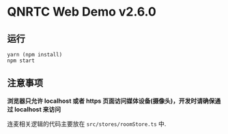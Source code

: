 # QNRTC Web Demo v2.6.0


## 运行

```
yarn (npm install)
npm start
```

## 注意事项
**浏览器只允许 localhost 或者 https 页面访问媒体设备(摄像头)，开发时请确保通过 localhost 来访问**

连麦相关逻辑的代码主要放在 `src/stores/roomStore.ts` 中.
